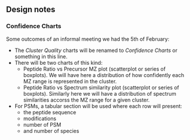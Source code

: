 ## Design notes  

### Confidence Charts  

Some outcomes of an informal meeting we had the 5th of February:  
* The *Cluster Quality* charts will be renamed to *Confidence Charts* or something in this line.  
* There will be two charts of this kind:  
  * Peptide Ratio vs Precursor MZ plot (scatterplot or series of boxplots). We will have here a distribution of how confidently each MZ range is represented in the cluster.    
  * Peptide Ratio vs Spectrum similarity plot (scatterplot or series of boxplots). Similarly here we will have a distribution of spectrum similarities accorss the MZ range for a given cluster.    
* For PSMs, a tabular section will be used where each row will present:  
  * the peptide sequence  
  * modifications  
  * number of PSM  
  * and number of species  

